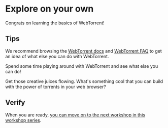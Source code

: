 # Explore on your own

Congrats on learning the basics of WebTorrent!

## Tips

We recommend browsing the [WebTorrent docs](https://webtorrent.io/docs) and [WebTorrent FAQ](https://webtorrent.io/faq) to get an idea of what else you can do with WebTorrent.

Spend some time playing around with WebTorrent and see what else you can do!

Get those creative juices flowing. What's something cool that you can build with the power of torrents in your web browser?

## Verify

When you are ready, [you can move on to the next workshop in this workshop series](../2-instant).

